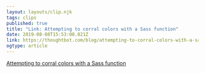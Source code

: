 ```yaml
---
layout: layouts/clip.njk 
tags: clips 
published: true 
title: "Link: Attempting to corral colors with a Sass function" 
date: 2019-08-08T15:53:08.821Z 
link: https://thoughtbot.com/blog/attempting-to-corral-colors-with-a-sass-function 
ogtype: article 
---
```

[Attempting to corral colors with a Sass function](https://thoughtbot.com/blog/attempting-to-corral-colors-with-a-sass-function) 
